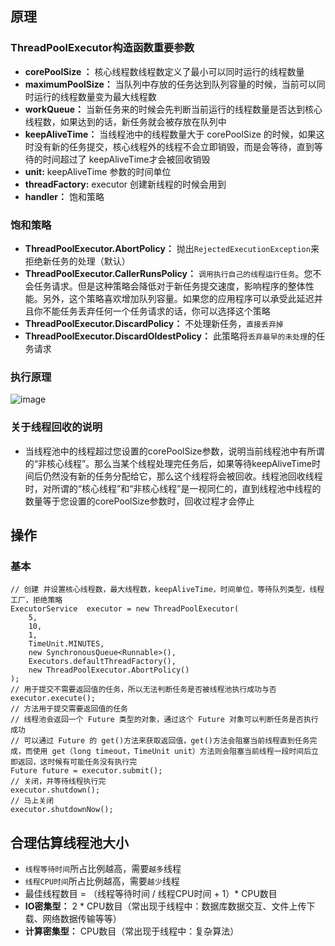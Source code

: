 ## 原理
### ThreadPoolExecutor构造函数重要参数
- **corePoolSize ：**  核心线程数线程数定义了最小可以同时运行的线程数量
- **maximumPoolSize：**  当队列中存放的任务达到队列容量的时候，当前可以同时运行的线程数量变为最大线程数
- **workQueue：** 当新任务来的时候会先判断当前运行的线程数量是否达到核心线程数，如果达到的话，新任务就会被存放在队列中
- **keepAliveTime：** 当线程池中的线程数量大于 corePoolSize 的时候，如果这时没有新的任务提交，核心线程外的线程不会立即销毁，而是会等待，直到等待的时间超过了 keepAliveTime才会被回收销毁
- **unit:**  keepAliveTime 参数的时间单位
- **threadFactory:** executor 创建新线程的时候会用到
- **handler：** 饱和策略

### 饱和策略
- **ThreadPoolExecutor.AbortPolicy：** 抛出`RejectedExecutionException`来拒绝新任务的处理（默认）
- **ThreadPoolExecutor.CallerRunsPolicy：** `调用执行自己的线程运行任务`。您不会任务请求。但是这种策略会降低对于新任务提交速度，影响程序的整体性能。另外，这个策略喜欢增加队列容量。如果您的应用程序可以承受此延迟并且你不能任务丢弃任何一个任务请求的话，你可以选择这个策略
- **ThreadPoolExecutor.DiscardPolicy：** 不处理新任务，`直接丢弃掉`
- **ThreadPoolExecutor.DiscardOldestPolicy：**  此策略将`丢弃最早的未处理`的任务请求

###  执行原理
![image](https://note.youdao.com/yws/public/resource/46d6a84f07c1ee070c620e863f015f50/xmlnote/3E5CE184C0184E7CA6C4B412B924CAA6/12550)

### 关于线程回收的说明
- 当线程池中的线程超过您设置的corePoolSize参数，说明当前线程池中有所谓的“非核心线程”。那么当某个线程处理完任务后，如果等待keepAliveTime时间后仍然没有新的任务分配给它，那么这个线程将会被回收。线程池回收线程时，对所谓的“核心线程”和“非核心线程”是一视同仁的，直到线程池中线程的数量等于您设置的corePoolSize参数时，回收过程才会停止

## 操作
### 基本

    // 创建 并设置核心线程数，最大线程数，keepAliveTime，时间单位，等待队列类型，线程工厂，拒绝策略
    ExecutorService  executor = new ThreadPoolExecutor(
        5,
        10,
        1,
        TimeUnit.MINUTES,
        new SynchronousQueue<Runnable>(),
        Executors.defaultThreadFactory(),
        new ThreadPoolExecutor.AbortPolicy()
    );
    // 用于提交不需要返回值的任务，所以无法判断任务是否被线程池执行成功与否
    executor.execute();
    // 方法用于提交需要返回值的任务
    // 线程池会返回一个 Future 类型的对象，通过这个 Future 对象可以判断任务是否执行成功
    // 可以通过 Future 的 get()方法来获取返回值，get()方法会阻塞当前线程直到任务完成，而使用 get（long timeout，TimeUnit unit）方法则会阻塞当前线程一段时间后立即返回，这时候有可能任务没有执行完
    Future future = executor.submit();
    // 关闭，并等待线程执行完
    executor.shutdown();
    // 马上关闭
    executor.shutdownNow();


## 合理估算线程池大小
- `线程等待时间`所占比例越高，需要`越多`线程
- `线程CPU时间`所占比例越高，需要`越少`线程
- 最佳线程数目 = （线程等待时间 / 线程CPU时间 + 1）* CPU数目
- **IO密集型：** 2 * CPU数目（常出现于线程中：数据库数据交互、文件上传下载、网络数据传输等等）
- **计算密集型：** CPU数目（常出现于线程中：复杂算法）
